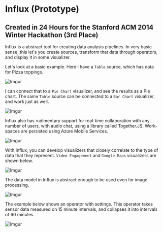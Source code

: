 # Influx (Prototype)
## Created in 24 Hours for the Stanford ACM 2014 Winter Hackathon (3rd Place)

Influx is a abstract tool for creating data analysis pipelines. In very basic sense, this let's you create sources, transform that data through operators, and display it in some visualizer.

Let's look at a basic example. Here I have a `Table` source, which has data for Pizza toppings.

![Imgur](http://i.imgur.com/EZUbGYi.png)

I can connect that to a `Pie Chart` visualizer, and see the results as a Pie chart. The same `Table` source can be connected to a `Bar Chart` visualizer, and work just as well.

![Imgur](http://i.imgur.com/bUFveKJ.png)

Influx also has rudimentary support for real-time collaboration with any number of users, with audio chat, using a library called Together.JS. Work-spaces are persisted using Azure Mobile Services.

![Imgur](http://i.imgur.com/RggYCQq.png)

With Influx, you can develop visualizers that closely correlate to the type of data that they represent. `Video Engagement` and `Google Maps` visualizers are shown below.

![Imgur](http://i.imgur.com/uBVhYr6.png)

The data model in Influx is abstract enough to be used even for image processing.

![Imgur](http://i.imgur.com/Ba5keml.png)

The example below shows an operator with settings. This operator takes sensor data measured on 15 minute intervals, and collapses it into intervals of 60 minutes.

![Imgur](http://i.imgur.com/xASqiRk.png)